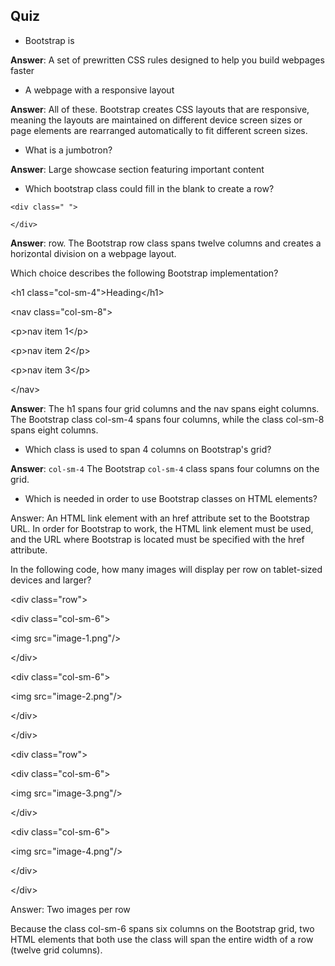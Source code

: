 ## Quiz

* Bootstrap is


**Answer**: A set of prewritten CSS rules designed to help you build webpages faster

- A webpage with a responsive layout

**Answer**: All of these. Bootstrap creates CSS layouts that are responsive, meaning the layouts are maintained on different device screen sizes or page elements are rearranged automatically to fit different screen sizes.

- What is a jumbotron?

**Answer**: Large showcase section featuring important content

- Which bootstrap class could fill in the blank to create a row?

```
<div class=" ">

</div>
```

**Answer**: row. The Bootstrap row class spans twelve columns and creates a horizontal division on a webpage layout.

Which choice describes the following Bootstrap implementation?

&lt;h1 class="col-sm-4"&gt;Heading&lt;\/h1&gt;

&lt;nav class="col-sm-8"&gt;

&lt;p&gt;nav item 1&lt;\/p&gt;

&lt;p&gt;nav item 2&lt;\/p&gt;

&lt;p&gt;nav item 3&lt;\/p&gt;

&lt;\/nav&gt;

**Answer**: The h1 spans four grid columns and the nav spans eight columns. The Bootstrap class col-sm-4 spans four columns, while the class col-sm-8 spans eight columns.

- Which class is used to span 4 columns on Bootstrap's grid?

**Answer**: `col-sm-4` The Bootstrap `col-sm-4` class spans four columns on the grid.

- Which is needed in order to use Bootstrap classes on HTML elements?

Answer: An HTML link element with an href attribute set to the Bootstrap URL. In order for Bootstrap to work, the HTML link element must be used, and the URL where Bootstrap is located must be specified with the href attribute.

In the following code, how many images will display per row on tablet-sized devices and larger?

&lt;div class="row"&gt;

&lt;div class="col-sm-6"&gt;

&lt;img src="image-1.png"\/&gt;

&lt;\/div&gt;

&lt;div class="col-sm-6"&gt;

&lt;img src="image-2.png"\/&gt;

&lt;\/div&gt;

&lt;\/div&gt;

&lt;div class="row"&gt;

&lt;div class="col-sm-6"&gt;

&lt;img src="image-3.png"\/&gt;

&lt;\/div&gt;

&lt;div class="col-sm-6"&gt;

&lt;img src="image-4.png"\/&gt;

&lt;\/div&gt;

&lt;\/div&gt;

Answer: Two images per row

Because the class col-sm-6 spans six columns on the Bootstrap grid, two HTML elements that both use the class will span the entire width of a row \(twelve grid columns\).

